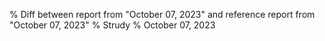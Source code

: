 % Diff between report from "October 07, 2023" and reference report from "October 07, 2023"
% Strudy
% October 07, 2023


